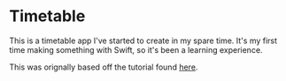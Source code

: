 # Timetable

This is a timetable app I've started to create in my spare time. It's my first time making something with Swift, so it's been a learning experience.

This was orignally based off the tutorial found [here](https://www.raywenderlich.com/450-menus-and-popovers-in-menu-bar-apps-for-macos).
